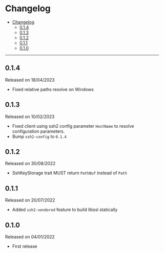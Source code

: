 # Changelog

- [Changelog](#changelog)
  - [0.1.4](#014)
  - [0.1.3](#013)
  - [0.1.2](#012)
  - [0.1.1](#011)
  - [0.1.0](#010)

---

## 0.1.4

Released on 18/04/2023

- Fixed relative paths resolve on Windows

## 0.1.3

Released on 10/02/2023

- Fixed client using ssh2 config parameter `HostName` to resolve configuration parameters.
- Bump `ssh2-config` to `0.1.4`

## 0.1.2

Released on 30/08/2022

- SshKeyStorage trait MUST return `PathBuf` instead of `Path`

## 0.1.1

Released on 20/07/2022

- Added `ssh2-vendored` feature to build libssl statically

## 0.1.0

Released on 04/01/2022

- First release
